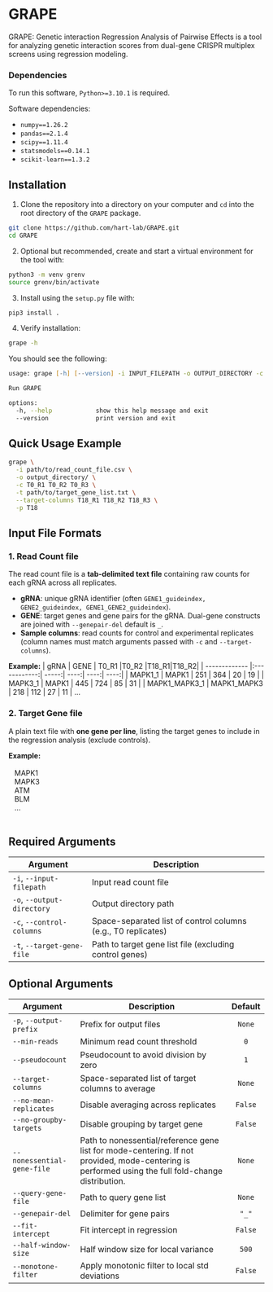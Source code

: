# GRAPE
GRAPE: Genetic interaction Regression Analysis of Pairwise Effects is a tool for analyzing genetic interaction scores from dual-gene CRISPR multiplex screens using regression modeling.

### Dependencies
To run this software, `Python>=3.10.1` is required. 

Software dependencies:
- `numpy==1.26.2`
- `pandas==2.1.4`
- `scipy==1.11.4`
- `statsmodels==0.14.1`
- `scikit-learn==1.3.2`

## Installation

1. Clone the repository into a directory on your computer and `cd` into the root directory of the `GRAPE` package.

```zsh
git clone https://github.com/hart-lab/GRAPE.git
cd GRAPE
```

2. Optional but recommended, create and start a virtual environment for the tool with:

```zsh
python3 -m venv grenv
source grenv/bin/activate
```


3. Install using the `setup.py` file with:

```zsh
pip3 install .
```

4. Verify installation:

```zsh
grape -h
```
You should see the following:
```zsh
usage: grape [-h] [--version] -i INPUT_FILEPATH -o OUTPUT_DIRECTORY -c CONTROL_COLUMNS [CONTROL_COLUMNS ...] -t TARGET_GENE_FILE [-p OUTPUT_PREFIX] [--min-reads MIN_READS] [--pseudocount PSEUDOCOUNT] [--target-columns TARGET_COLUMNS [TARGET_COLUMNS ...]][--no-mean-replicates] [--no-groupby-targets] [--nonessential-gene-file NONESSENTIAL_GENE_FILE] [--query-gene-file QUERY_GENE_FILE] [--genepair-del GENEPAIR_DEL] [--fit-intercept] [--half-window-size HALF_WINDOW_SIZE] [--monotone-filter]

Run GRAPE

options:
  -h, --help            show this help message and exit
  --version             print version and exit
  ```

## Quick Usage Example
```zsh
grape \
  -i path/to/read_count_file.csv \
  -o output_directory/ \
  -c T0_R1 T0_R2 T0_R3 \
  -t path/to/target_gene_list.txt \
  --target-columns T18_R1 T18_R2 T18_R3 \
  -p T18
```
## Input File Formats
### 1. Read Count file
The read count file is a **tab-delimited text file** containing raw counts for each gRNA across all replicates.
- **gRNA**: unique gRNA identifier (often `GENE1_guideindex, GENE2_guideindex, GENE1_GENE2_guideindex`).  
- **GENE**: target genes and gene pairs for the gRNA. Dual-gene constructs are joined with `--genepair-del` default is `_`.  
- **Sample columns**: read counts for control and experimental replicates (column names must match arguments passed with `-c` and `--target-columns`).  

**Example:**
| gRNA          | GENE         | T0_R1 |T0_R2 |T18_R1|T18_R2|
| ------------- |:------------:| -----:| ----:| ----:| ----:|
| MAPK1_1       | MAPK1        | 251 | 364 | 20 | 19 |
| MAPK3_1       | MAPK1        | 445 | 724 | 85 | 31 |
| MAPK1_MAPK3_1 | MAPK1_MAPK3  | 218 | 112 | 27 | 11 |
...

### 2. Target Gene file
A plain text file with **one gene per line**, listing the target genes to include in the regression analysis (exclude controls).

**Example:** <br><br>
&nbsp;&nbsp;&nbsp;MAPK1 <br>
&nbsp;&nbsp;&nbsp;MAPK3 <BR>
&nbsp;&nbsp;&nbsp;ATM <br>
&nbsp;&nbsp;&nbsp;BLM <br>
&nbsp;&nbsp;&nbsp;...
<br><br>

## Required Arguments
| Argument                   | Description                                                   |
| -------------------------- | ------------------------------------------------------------- |
| `-i`, `--input-filepath`   | Input read count file                                         |
| `-o`, `--output-directory` | Output directory path                                         |
| `-c`, `--control-columns`  | Space-separated list of control columns (e.g., T0 replicates) |
| `-t`, `--target-gene-file` | Path to target gene list file (excluding control genes)       |

## Optional Arguments
| Argument                   | Description                                          | Default |
| -------------------------- | ---------------------------------------------------- |:-------:|
| `-p`, `--output-prefix`    | Prefix for output files                              | `None` |
| `--min-reads`              | Minimum read count threshold                         | `0` |
| `--pseudocount`            | Pseudocount to avoid division by zero                | `1` |
| `--target-columns`         | Space-separated list of target columns to average    | `None` |
| `--no-mean-replicates`     | Disable averaging across replicates                  | `False` |
| `--no-groupby-targets`     | Disable grouping by target gene                      | `False` |
| `--nonessential-gene-file` | Path to nonessential/reference gene list for mode-centering. If not provided, mode-centering is performed using the full fold-change distribution. | `None` |
| `--query-gene-file`        | Path to query gene list                              | `None` |
| `--genepair-del`           | Delimiter for gene pairs                             | `"_"` |
| `--fit-intercept`          | Fit intercept in regression       |`False`|
| `--half-window-size`       | Half window size for local variance  |`500`|
| `--monotone-filter`        | Apply monotonic filter to local std deviations       |`False`|

